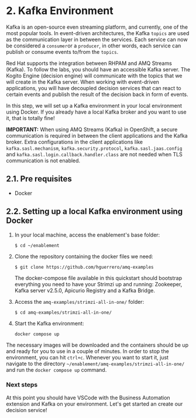 # 2.  Kafka Environment

Kafka is an open-source even streaming platform, and currently, one of the most popular tools. In event-driven architectures, the Kafka `topics` are used as the communication layer in between the services. Each service can now be considered a `consumer`or a `producer`, in other words, each service can publish or consume events to/from the `topics`.  

Red Hat supports the integration between RHPAM and AMQ Streams (Kafka). To follow the labs, you should have an accessible Kafka server. The Kogito Engine (decision engine) will communicate with the topics that we will create in the Kafka server. When working with event-driven applications, you will have decoupled decision services that can react to certain events and publish the result of the decision back in form of events. 

In this step, we will set up a Kafka environment in your local environment using Docker. If you already have a local Kafka broker and you want to use it, that is totally fine!

**IMPORTANT:** When using AMQ Streams (Kafka) in OpenShift, a secure communication is required in between the client applications and the Kafka broker. Extra configurations in the client applications like `kafka.sasl.mechanism`, `kafka.security.protocol`, `kafka.sasl.jaas.config` and `kafka.sasl.login.callback.handler.class` are not needed when TLS communication is not enabled.

## 2.1. Pre requisites

* Docker 

## 2.2. Setting up a local Kafka environment using Docker

1. In your local machine, access the enablement's base folder:

   ```
   $ cd ~/enablement
   ```

2. Clone the repository containing the docker files we need:

   ```
   $ git clone https://github.com/hguerrero/amq-examples
   ```

   The docker-compose file available in this quickstart should bootstrap everything you need to have your Strimzi up and running: Zookeeper, Kafka server v2.5.0, Apicurio Registry and a Kafka Bridge. 

3. Access the `amq-examples/strimzi-all-in-one/` folder:

   ```
   $ cd amq-examples/strimzi-all-in-one/
   ```

4. Start the Kafka environment:

   ```
   docker compose up 
   ```

The necessary images will be downloaded and the containers should be up and ready for you to use in a couple of minutes. In order to stop the environment, you can hit `ctrl+c`. Whenever you want to start it, just navigate to the directory `~/enablement/amq-examples/strimzi-all-in-one/` and run the `docker compose up` command.

### Next steps

At this point you should have VSCode with the Business Automation extension and Kafka on your environment. Let's get started an create our decision service!
